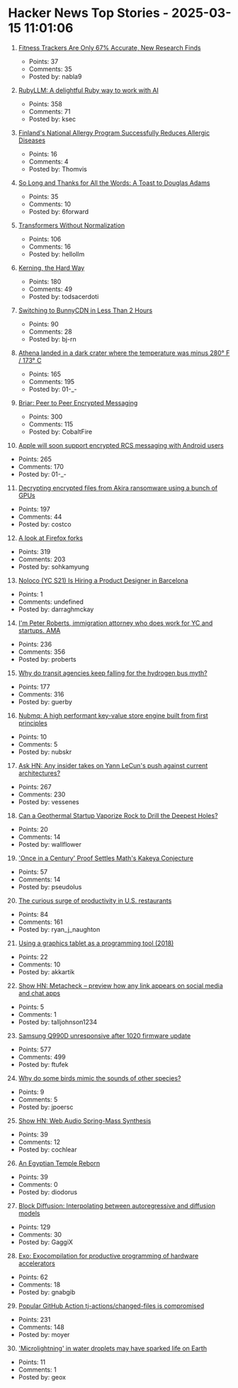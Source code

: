 # Hacker News Top Stories - 2025-03-15 11:01:06

1. [Fitness Trackers Are Only 67% Accurate, New Research Finds](https://wellnesspulse.com/research/accuracy-of-fitness-trackers/)
   - Points: 37
   - Comments: 35
   - Posted by: nabla9

2. [RubyLLM: A delightful Ruby way to work with AI](https://github.com/crmne/ruby_llm)
   - Points: 358
   - Comments: 71
   - Posted by: ksec

3. [Finland's National Allergy Program Successfully Reduces Allergic Diseases](https://publications.ersnet.org/content/erj/49/6/1700470)
   - Points: 16
   - Comments: 4
   - Posted by: Thomvis

4. [So Long and Thanks for All the Words: A Toast to Douglas Adams](https://multiverseemployeehandbook.com/blog/adams-birthday-toast/)
   - Points: 35
   - Comments: 10
   - Posted by: 6forward

5. [Transformers Without Normalization](https://jiachenzhu.github.io/DyT/)
   - Points: 106
   - Comments: 16
   - Posted by: hellollm

6. [Kerning, the Hard Way](https://home.octetfont.com/blog/kerning-hard.html)
   - Points: 180
   - Comments: 49
   - Posted by: todsacerdoti

7. [Switching to BunnyCDN in Less Than 2 Hours](https://jonathan-frere.com/posts/switching-to-bunny-cdn)
   - Points: 90
   - Comments: 28
   - Posted by: bj-rn

8. [Athena landed in a dark crater where the temperature was minus 280° F / 173° C](https://arstechnica.com/space/2025/03/athena-landed-in-a-dark-crater-where-the-temperature-was-minus-280-f/)
   - Points: 165
   - Comments: 195
   - Posted by: 01-_-

9. [Briar: Peer to Peer Encrypted Messaging](https://briarproject.org/how-it-works/)
   - Points: 300
   - Comments: 115
   - Posted by: CobaltFire

10. [Apple will soon support encrypted RCS messaging with Android users](https://www.theverge.com/news/629620/apple-iphone-e2ee-encryption-rcs-messaging-android)
   - Points: 265
   - Comments: 170
   - Posted by: 01-_-

11. [Decrypting encrypted files from Akira ransomware using a bunch of GPUs](https://tinyhack.com/2025/03/13/decrypting-encrypted-files-from-akira-ransomware-linux-esxi-variant-2024-using-a-bunch-of-gpus/)
   - Points: 197
   - Comments: 44
   - Posted by: costco

12. [A look at Firefox forks](https://lwn.net/Articles/1012453/)
   - Points: 319
   - Comments: 203
   - Posted by: sohkamyung

13. [Noloco (YC S21) Is Hiring a Product Designer in Barcelona](https://www.ycombinator.com/companies/noloco/jobs/MCp9ejT-founding-product-designer)
   - Points: 1
   - Comments: undefined
   - Posted by: darraghmckay

14. [I'm Peter Roberts, immigration attorney who does work for YC and startups. AMA](undefined)
   - Points: 236
   - Comments: 356
   - Posted by: proberts

15. [Why do transit agencies keep falling for the hydrogen bus myth?](https://cleantechnica.com/2025/03/13/why-do-transit-agencies-keep-falling-for-the-hydrogen-bus-myth/)
   - Points: 177
   - Comments: 316
   - Posted by: guerby

16. [Nubmq: A high performant key-value store engine built from first principles](undefined)
   - Points: 10
   - Comments: 5
   - Posted by: nubskr

17. [Ask HN: Any insider takes on Yann LeCun's push against current architectures?](undefined)
   - Points: 267
   - Comments: 230
   - Posted by: vessenes

18. [Can a Geothermal Startup Vaporize Rock to Drill the Deepest Holes?](https://www.msn.com/en-us/money/markets/can-a-geothermal-startup-vaporize-rock-to-drill-the-deepest-holes-ever/ar-AA1AoaWT)
   - Points: 20
   - Comments: 14
   - Posted by: wallflower

19. ['Once in a Century' Proof Settles Math's Kakeya Conjecture](https://www.quantamagazine.org/once-in-a-century-proof-settles-maths-kakeya-conjecture-20250314/)
   - Points: 57
   - Comments: 14
   - Posted by: pseudolus

20. [The curious surge of productivity in U.S. restaurants](https://bfi.uchicago.edu/working-papers/the-curious-surge-of-productivity-in-u-s-restaurants/)
   - Points: 84
   - Comments: 161
   - Posted by: ryan_j_naughton

21. [Using a graphics tablet as a programming tool (2018)](https://jeandavidmoisan.com/posts/using-a-graphics-tablet-as-a-programming-tool/)
   - Points: 22
   - Comments: 10
   - Posted by: akkartik

22. [Show HN: Metacheck – preview how any link appears on social media and chat apps](https://metacheck.appstate.co/)
   - Points: 5
   - Comments: 1
   - Posted by: talljohnson1234

23. [Samsung Q990D unresponsive after 1020 firmware update](https://us.community.samsung.com/t5/Home-Theater/Samsung-Q990D-unresponsive-after-1020-firmware-update/td-p/3168571)
   - Points: 577
   - Comments: 499
   - Posted by: ftufek

24. [Why do some birds mimic the sounds of other species?](https://www.allaboutbirds.org/news/why-do-some-birds-mimic-the-sounds-of-other-species/)
   - Points: 9
   - Comments: 5
   - Posted by: jpoersc

25. [Show HN: Web Audio Spring-Mass Synthesis](https://blog.cochlea.xyz/string.html)
   - Points: 39
   - Comments: 12
   - Posted by: cochlear

26. [An Egyptian Temple Reborn](https://archaeology.org/issues/march-april-2025/features/an-egyptian-temple-reborn/)
   - Points: 39
   - Comments: 0
   - Posted by: diodorus

27. [Block Diffusion: Interpolating between autoregressive and diffusion models](https://arxiv.org/abs/2503.09573)
   - Points: 129
   - Comments: 30
   - Posted by: GaggiX

28. [Exo: Exocompilation for productive programming of hardware accelerators](https://github.com/exo-lang/exo)
   - Points: 62
   - Comments: 18
   - Posted by: gnabgib

29. [Popular GitHub Action tj-actions/changed-files is compromised](https://semgrep.dev/blog/2025/popular-github-action-tj-actionschanged-files-is-compromised/)
   - Points: 231
   - Comments: 148
   - Posted by: moyer

30. ['Microlightning' in water droplets may have sparked life on Earth](https://phys.org/news/2025-03-microlightning-droplets-life-earth.html)
   - Points: 11
   - Comments: 1
   - Posted by: geox

